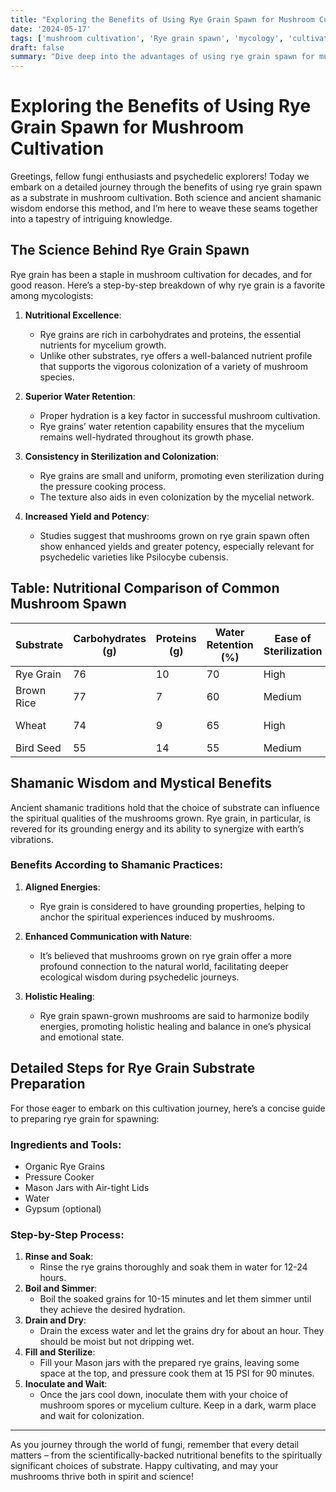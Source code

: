 ```yaml
---
title: "Exploring the Benefits of Using Rye Grain Spawn for Mushroom Cultivation"
date: '2024-05-17'
tags: ['mushroom cultivation', 'Rye grain spawn', 'mycology', 'cultivation techniques', ]
draft: false
summary: "Dive deep into the advantages of using rye grain spawn for mushroom cultivation, blending the latest scientific insights with age-old shamanic wisdom."
---
```


# Exploring the Benefits of Using Rye Grain Spawn for Mushroom Cultivation

Greetings, fellow fungi enthusiasts and psychedelic explorers! Today we embark on a detailed journey through the benefits of using rye grain spawn as a substrate in mushroom cultivation. Both science and ancient shamanic wisdom endorse this method, and I’m here to weave these seams together into a tapestry of intriguing knowledge.

## The Science Behind Rye Grain Spawn

Rye grain has been a staple in mushroom cultivation for decades, and for good reason. Here’s a step-by-step breakdown of why rye grain is a favorite among mycologists:

1. **Nutritional Excellence**:
    * Rye grains are rich in carbohydrates and proteins, the essential nutrients for mycelium growth.
    * Unlike other substrates, rye offers a well-balanced nutrient profile that supports the vigorous colonization of a variety of mushroom species.

2. **Superior Water Retention**:
    * Proper hydration is a key factor in successful mushroom cultivation.
    * Rye grains’ water retention capability ensures that the mycelium remains well-hydrated throughout its growth phase.

3. **Consistency in Sterilization and Colonization**:
    * Rye grains are small and uniform, promoting even sterilization during the pressure cooking process.
    * The texture also aids in even colonization by the mycelial network.

4. **Increased Yield and Potency**:
    * Studies suggest that mushrooms grown on rye grain spawn often show enhanced yields and greater potency, especially relevant for psychedelic varieties like Psilocybe cubensis.

## Table: Nutritional Comparison of Common Mushroom Spawn

| Substrate  | Carbohydrates (g) | Proteins (g) | Water Retention (%) | Ease of Sterilization | Yield Potential |
|------------|--------------------|--------------|---------------------|-----------------------|-----------------|
| Rye Grain  | 76                 | 10           | 70                  | High                  | High            |
| Brown Rice | 77                 | 7            | 60                  | Medium                | Medium          |
| Wheat      | 74                 | 9            | 65                  | High                  | Medium-High     |
| Bird Seed  | 55                 | 14           | 55                  | Medium                | Medium          |

## Shamanic Wisdom and Mystical Benefits

Ancient shamanic traditions hold that the choice of substrate can influence the spiritual qualities of the mushrooms grown. Rye grain, in particular, is revered for its grounding energy and its ability to synergize with earth’s vibrations.

### Benefits According to Shamanic Practices:

1. **Aligned Energies**:
    * Rye grain is considered to have grounding properties, helping to anchor the spiritual experiences induced by mushrooms.
  
2. **Enhanced Communication with Nature**:
    * It’s believed that mushrooms grown on rye grain offer a more profound connection to the natural world, facilitating deeper ecological wisdom during psychedelic journeys.

3. **Holistic Healing**:
    * Rye grain spawn-grown mushrooms are said to harmonize bodily energies, promoting holistic healing and balance in one’s physical and emotional state.

## Detailed Steps for Rye Grain Substrate Preparation

For those eager to embark on this cultivation journey, here’s a concise guide to preparing rye grain for spawning:

### Ingredients and Tools:

- Organic Rye Grains
- Pressure Cooker
- Mason Jars with Air-tight Lids
- Water
- Gypsum (optional)

### Step-by-Step Process:

1. **Rinse and Soak**:
   - Rinse the rye grains thoroughly and soak them in water for 12-24 hours.
2. **Boil and Simmer**:
   - Boil the soaked grains for 10-15 minutes and let them simmer until they achieve the desired hydration.
3. **Drain and Dry**:
   - Drain the excess water and let the grains dry for about an hour. They should be moist but not dripping wet.
4. **Fill and Sterilize**:
   - Fill your Mason jars with the prepared rye grains, leaving some space at the top, and pressure cook them at 15 PSI for 90 minutes.
5. **Inoculate and Wait**:
   - Once the jars cool down, inoculate them with your choice of mushroom spores or mycelium culture. Keep in a dark, warm place and wait for colonization.

---

As you journey through the world of fungi, remember that every detail matters – from the scientifically-backed nutritional benefits to the spiritually significant choices of substrate. Happy cultivating, and may your mushrooms thrive both in spirit and science!